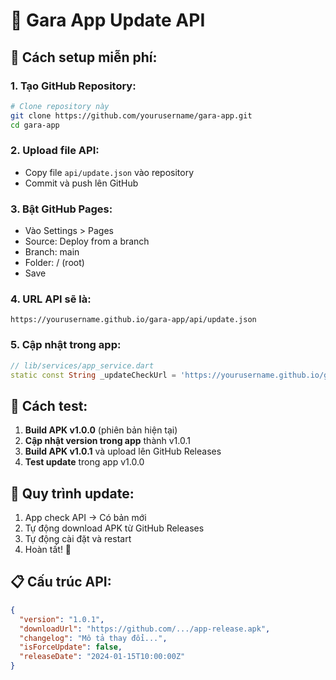 # 🚀 Gara App Update API

## 📍 **Cách setup miễn phí:**

### **1. Tạo GitHub Repository:**
```bash
# Clone repository này
git clone https://github.com/yourusername/gara-app.git
cd gara-app
```

### **2. Upload file API:**
- Copy file `api/update.json` vào repository
- Commit và push lên GitHub

### **3. Bật GitHub Pages:**
- Vào Settings > Pages
- Source: Deploy from a branch
- Branch: main
- Folder: / (root)
- Save

### **4. URL API sẽ là:**
```
https://yourusername.github.io/gara-app/api/update.json
```

### **5. Cập nhật trong app:**
```dart
// lib/services/app_service.dart
static const String _updateCheckUrl = 'https://yourusername.github.io/gara-app/api/update.json';
```

## 📱 **Cách test:**

1. **Build APK v1.0.0** (phiên bản hiện tại)
2. **Cập nhật version trong app** thành v1.0.1
3. **Build APK v1.0.1** và upload lên GitHub Releases
4. **Test update** trong app v1.0.0

## 🔄 **Quy trình update:**

1. App check API → Có bản mới
2. Tự động download APK từ GitHub Releases
3. Tự động cài đặt và restart
4. Hoàn tất! 🎉

## 📋 **Cấu trúc API:**
```json
{
  "version": "1.0.1",
  "downloadUrl": "https://github.com/.../app-release.apk",
  "changelog": "Mô tả thay đổi...",
  "isForceUpdate": false,
  "releaseDate": "2024-01-15T10:00:00Z"
}
```
